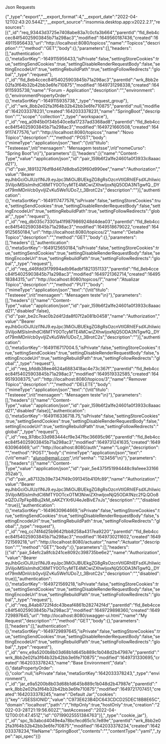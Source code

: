 Json Requests

{"_type":"export","__export_format":4,"__export_date":"2022-04-12T02:43:20.544Z","__export_source":"insomnia.desktop.app:v2022.2.1","resources":[{"_id":"req_93443d3725e7408abe83a7c0cfa3b664","parentId":"fld_8eb4ccec84f54025903845b71a298ac3","modified":1649560187436,"created":1649115956433,"url":"http://localhost:8080/topicos","name":"Topicos","description":"","method":"GET","body":{},"parameters":[],"headers":[],"authentication":{},"metaSortKey":-1649115956433,"isPrivate":false,"settingStoreCookies":true,"settingSendCookies":true,"settingDisableRenderRequestBody":false,"settingEncodeUrl":true,"settingRebuildPath":true,"settingFollowRedirects":"global","_type":"request"},{"_id":"fld_8eb4ccec84f54025903845b71a298ac3","parentId":"wrk_8bb2e02fa3f64b32b42bb3e6fe710875","modified":1649731298338,"created":1649115935738,"name":"Forum - Application","description":"","environment":{},"environmentPropertyOrder":{},"metaSortKey":-1649115935738,"_type":"request_group"},{"_id":"wrk_8bb2e02fa3f64b32b42bb3e6fe710875","parentId":null,"modified":1642033378231,"created":1642033378231,"name":"SpringBoot","description":"","scope":"collection","_type":"workspace"},{"_id":"req_a0945b0f34b540ce8a17237ad3368ad8","parentId":"fld_8eb4ccec84f54025903845b71a298ac3","modified":1649721660508,"created":1649117477576,"url":"http://localhost:8080/topicos","name":"Novo Tópico","description":"","method":"POST","body":{"mimeType":"application/json","text":"{\n\t\"titulo\": \"Testeeeas\",\n\t\"mensagem\": \"Mensagem testsse\",\n\t\"nomeCurso\": \"Spring Boot\"\n}"},"parameters":[],"headers":[{"name":"Content-Type","value":"application/json","id":"pair_159b6f2a1fe24601a0f3933c8aaacd21"},{"id":"pair_18913276df8d467d8dba529f60d990ee","name":"Authorization","value":"Bearer eyJhbGciOiJIUzI1NiJ9.eyJpc3MiOiJBUEkgZG8gRsOzcnVtIGRhIEFsdXJhIiwic3ViIjoiMSIsImlhdCI6MTY0OTcyMTE4MCwiZXhwIjoxNjQ5ODA3NTgwfQ._DYof79mMDnVcb0yvIjlZvKu5We1UDo7_t_3BrotC2s","description":""}],"authentication":{},"metaSortKey":-1649117477576,"isPrivate":false,"settingStoreCookies":true,"settingSendCookies":true,"settingDisableRenderRequestBody":false,"settingEncodeUrl":true,"settingRebuildPath":true,"settingFollowRedirects":"global","_type":"request"},{"_id":"req_db035c73301a41f9879869248d4dea03","parentId":"fld_8eb4ccec84f54025903845b71a298ac3","modified":1649518679022,"created":1649125650184,"url":"http://localhost:8080/topicos/2","name":"Detalhe Topico","description":"","method":"GET","body":{},"parameters":[],"headers":[],"authentication":{},"metaSortKey":-1649125650184,"isPrivate":false,"settingStoreCookies":true,"settingSendCookies":true,"settingDisableRenderRequestBody":false,"settingEncodeUrl":true,"settingRebuildPath":true,"settingFollowRedirects":"global","_type":"request"},{"_id":"req_d46fdd3f79994adb96adbf1821351133","parentId":"fld_8eb4ccec84f54025903845b71a298ac3","modified":1649721362714,"created":1649518384315,"url":"http://localhost:8080/topicos/1","name":"Atualizar Tópico","description":"","method":"PUT","body":{"mimeType":"application/json","text":"{\n\t\"titulo\": \"Testeeee\",\n\t\"mensagem\": \"Mensagem teste\"\n}"},"parameters":[],"headers":[{"name":"Content-Type","value":"application/json","id":"pair_159b6f2a1fe24601a0f3933c8aaacd21","disabled":false},{"id":"pair_be2c7eac0b2d4f2da8f07f2a081b0458","name":"Authorization","value":"Bearer eyJhbGciOiJIUzI1NiJ9.eyJpc3MiOiJBUEkgZG8gRsOzcnVtIGRhIEFsdXJhIiwic3ViIjoiMSIsImlhdCI6MTY0OTcyMTE4MCwiZXhwIjoxNjQ5ODA3NTgwfQ._DYof79mMDnVcb0yvIjlZvKu5We1UDo7_t_3BrotC2s","description":""}],"authentication":{},"metaSortKey":-1649116717004.5,"isPrivate":false,"settingStoreCookies":true,"settingSendCookies":true,"settingDisableRenderRequestBody":false,"settingEncodeUrl":true,"settingRebuildPath":true,"settingFollowRedirects":"global","_type":"request"},{"_id":"req_bfddb38ee4624a6883418ac4e73c367f","parentId":"fld_8eb4ccec84f54025903845b71a298ac3","modified":1649519332585,"created":1649519308375,"url":"http://localhost:8080/topicos/3","name":"Remover Tópico","description":"","method":"DELETE","body":{"mimeType":"application/json","text":"{\n\t\"titulo\": \"Testeeee\",\n\t\"mensagem\": \"Mensagem teste\"\n}"},"parameters":[],"headers":[{"name":"Content-Type","value":"application/json","id":"pair_159b6f2a1fe24601a0f3933c8aaacd21","disabled":false}],"authentication":{},"metaSortKey":-1649116336718.75,"isPrivate":false,"settingStoreCookies":true,"settingSendCookies":true,"settingDisableRenderRequestBody":false,"settingEncodeUrl":true,"settingRebuildPath":true,"settingFollowRedirects":"global","_type":"request"},{"_id":"req_97dbc33d983444cf9e347fbc36695c96","parentId":"fld_8eb4ccec84f54025903845b71a298ac3","modified":1649731241635,"created":1649630964669,"url":"http://localhost:8080/auth","name":"Login","description":"","method":"POST","body":{"mimeType":"application/json","text":"{\n\t\"email\": \"aluno@email.com\",\n\t\"senha\": \"123456\"\n}"},"parameters":[],"headers":[{"name":"Content-Type","value":"application/json","id":"pair_5e4375f51994448c9a1eee33166352ab"},{"id":"pair_a87132b39e7347f49c091345b410fc89","name":"Authorization","value":"Bearer eyJhbGciOiJIUzI1NiJ9.eyJpc3MiOiJBUEkgZG8gRsOzcnVtIGRhIEFsdXJhIiwic3ViIjoiMSIsImlhdCI6MTY0OTcxOTM3NiwiZXhwIjoxNjQ5ODA1Nzc2fQ.QOo8eQZOJ7pFkp8Buj2kM_oAKZYXr6U4eJeBivE7xJs","description":"","disabled":true}],"authentication":{},"metaSortKey":-1649630964669,"isPrivate":false,"settingStoreCookies":true,"settingSendCookies":true,"settingDisableRenderRequestBody":false,"settingEncodeUrl":true,"settingRebuildPath":true,"settingFollowRedirects":"global","_type":"request"},{"_id":"req_cc74f4d25b9642fbb8258a4317ea9220","parentId":"fld_8eb4ccec84f54025903845b71a298ac3","modified":1649730211602,"created":1649721569218,"url":"http://localhost:8080/actuator","name":"Actuator","description":"","method":"GET","body":{},"parameters":[],"headers":[{"id":"pair_54efc2a8fcb241ce8092c398735be6e2","name":"Authorization","value":"Bearer eyJhbGciOiJIUzI1NiJ9.eyJpc3MiOiJBUEkgZG8gRsOzcnVtIGRhIEFsdXJhIiwic3ViIjoiMSIsImlhdCI6MTY0OTcyMTE4MCwiZXhwIjoxNjQ5ODA3NTgwfQ._DYof79mMDnVcb0yvIjlZvKu5We1UDo7_t_3BrotC2s","description":"","disabled":true}],"authentication":{},"metaSortKey":-1649721569218,"isPrivate":false,"settingStoreCookies":true,"settingSendCookies":true,"settingDisableRenderRequestBody":false,"settingEncodeUrl":true,"settingRebuildPath":true,"settingFollowRedirects":"global","_type":"request"},{"_id":"req_84ab8722f4dc43beaf4861b282742f4d","parentId":"fld_8eb4ccec84f54025903845b71a298ac3","modified":1649729898360,"created":1649729897645,"url":"http://localhost:8080/swagger-ui.html","name":"My Request","description":"","method":"GET","body":{},"parameters":[],"headers":[],"authentication":{},"metaSortKey":-1649729897645,"isPrivate":false,"settingStoreCookies":true,"settingSendCookies":true,"settingDisableRenderRequestBody":false,"settingEncodeUrl":true,"settingRebuildPath":true,"settingFollowRedirects":"global","_type":"request"},{"_id":"env_e9a5200b8b03d68b1d645b889c1b048d2b47987e","parentId":"wrk_8bb2e02fa3f64b32b42bb3e6fe710875","modified":1649731330695,"created":1642033378243,"name":"Base Environment","data":{},"dataPropertyOrder":{},"color":null,"isPrivate":false,"metaSortKey":1642033378243,"_type":"environment"},{"_id":"jar_e9a5200b8b03d68b1d645b889c1b048d2b47987e","parentId":"wrk_8bb2e02fa3f64b32b42bb3e6fe710875","modified":1649721707451,"created":1642033378245,"name":"Default Jar","cookies":[{"key":"JSESSIONID","value":"C973E623B4DC643CDCD25DEC18B8E65C","domain":"localhost","path":"/","httpOnly":true,"hostOnly":true,"creation":"2022-03-28T21:19:56.602Z","lastAccessed":"2022-04-12T00:01:47.451Z","id":"07199025551384763"}],"_type":"cookie_jar"},{"_id":"spc_1b3abcd4049e4a78bcfecd65c1c7e89e","parentId":"wrk_8bb2e02fa3f64b32b42bb3e6fe710875","modified":1642033378234,"created":1642033378234,"fileName":"SpringBoot","contents":"","contentType":"yaml","_type":"api_spec"}]}
